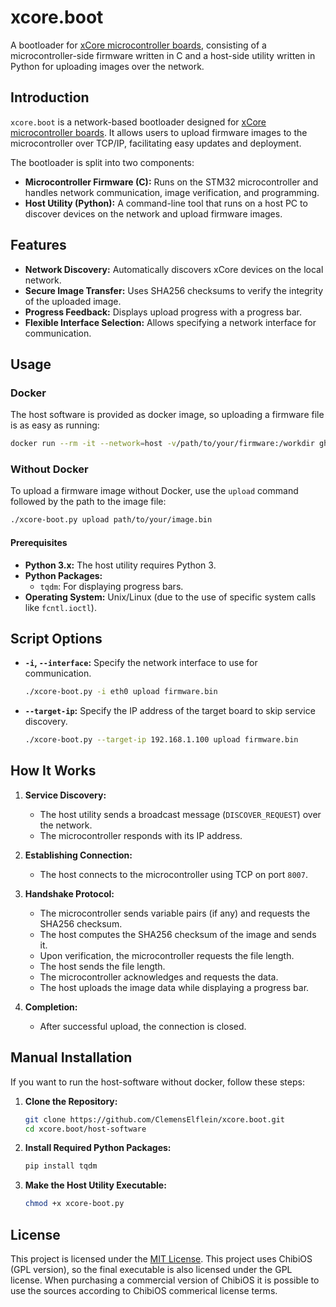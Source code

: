 # xcore.boot

A bootloader for [xCore microcontroller boards](https://core.x-tech.online/), consisting of a microcontroller-side firmware written in C and a host-side utility written in Python for uploading images over the network.

## Introduction

`xcore.boot` is a network-based bootloader designed for [xCore microcontroller boards](https://core.x-tech.online/). It allows users to upload firmware images to the microcontroller over TCP/IP, facilitating easy updates and deployment.

The bootloader is split into two components:
- **Microcontroller Firmware (C):** Runs on the STM32 microcontroller and handles network communication, image verification, and programming.
- **Host Utility (Python):** A command-line tool that runs on a host PC to discover devices on the network and upload firmware images.

## Features

- **Network Discovery:** Automatically discovers xCore devices on the local network.
- **Secure Image Transfer:** Uses SHA256 checksums to verify the integrity of the uploaded image.
- **Progress Feedback:** Displays upload progress with a progress bar.
- **Flexible Interface Selection:** Allows specifying a network interface for communication.



## Usage

### Docker
The host software is provided as docker image, so uploading a firmware file is as easy as running:
```bash
docker run --rm -it --network=host -v/path/to/your/firmware:/workdir ghcr.io/xtech/fw-xcore-boot:main upload /workdir/firmware.bin
```

### Without Docker

To upload a firmware image without Docker, use the `upload` command followed by the path to the image file:

```bash
./xcore-boot.py upload path/to/your/image.bin
```
#### Prerequisites

- **Python 3.x:** The host utility requires Python 3.
- **Python Packages:**
    - `tqdm`: For displaying progress bars.
- **Operating System:** Unix/Linux (due to the use of specific system calls like `fcntl.ioctl`).

## Script Options

- **`-i`, `--interface`:** Specify the network interface to use for communication.

  ```bash
  ./xcore-boot.py -i eth0 upload firmware.bin
  ```

- **`--target-ip`:** Specify the IP address of the target board to skip service discovery.

  ```bash
  ./xcore-boot.py --target-ip 192.168.1.100 upload firmware.bin
  ```

## How It Works

1. **Service Discovery:**
    - The host utility sends a broadcast message (`DISCOVER_REQUEST`) over the network.
    - The microcontroller responds with its IP address.

2. **Establishing Connection:**
    - The host connects to the microcontroller using TCP on port `8007`.

3. **Handshake Protocol:**
    - The microcontroller sends variable pairs (if any) and requests the SHA256 checksum.
    - The host computes the SHA256 checksum of the image and sends it.
    - Upon verification, the microcontroller requests the file length.
    - The host sends the file length.
    - The microcontroller acknowledges and requests the data.
    - The host uploads the image data while displaying a progress bar.

4. **Completion:**
    - After successful upload, the connection is closed.

## Manual Installation
If you want to run the host-software without docker, follow these steps:

1. **Clone the Repository:**

   ```bash
   git clone https://github.com/ClemensElflein/xcore.boot.git
   cd xcore.boot/host-software
   ```

2. **Install Required Python Packages:**

   ```bash
   pip install tqdm
   ```

3. **Make the Host Utility Executable:**

   ```bash
   chmod +x xcore-boot.py
   ```

## License

This project is licensed under the [MIT License](LICENSE).  This project uses ChibiOS (GPL version), so the final executable is also licensed under the GPL license.
When purchasing a commercial version of ChibiOS it is possible to use the sources according to ChibiOS commerical license terms.
